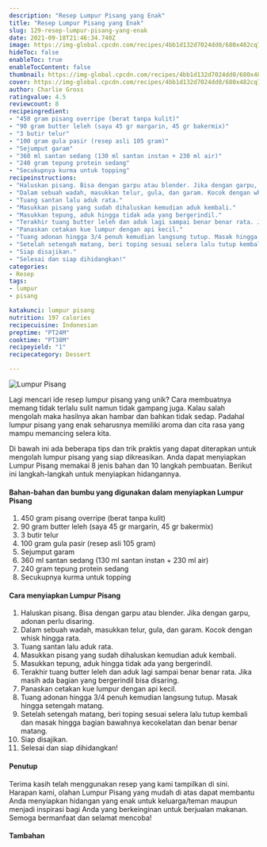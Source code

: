 ```yaml
---
description: "Resep Lumpur Pisang yang Enak"
title: "Resep Lumpur Pisang yang Enak"
slug: 129-resep-lumpur-pisang-yang-enak
date: 2021-09-18T21:46:34.740Z
image: https://img-global.cpcdn.com/recipes/4bb1d132d7024dd0/680x482cq70/lumpur-pisang-foto-resep-utama.jpg
hideToc: false
enableToc: true
enableTocContent: false
thumbnail: https://img-global.cpcdn.com/recipes/4bb1d132d7024dd0/680x482cq70/lumpur-pisang-foto-resep-utama.jpg
cover: https://img-global.cpcdn.com/recipes/4bb1d132d7024dd0/680x482cq70/lumpur-pisang-foto-resep-utama.jpg
author: Charlie Gross
ratingvalue: 4.5
reviewcount: 8
recipeingredient:
- "450 gram pisang overripe (berat tanpa kulit)"
- "90 gram butter leleh (saya 45 gr margarin, 45 gr bakermix)"
- "3 butir telur"
- "100 gram gula pasir (resep asli 105 gram)"
- "Sejumput garam"
- "360 ml santan sedang (130 ml santan instan + 230 ml air)"
- "240 gram tepung protein sedang"
- "Secukupnya kurma untuk topping"
recipeinstructions:
- "Haluskan pisang. Bisa dengan garpu atau blender. Jika dengan garpu, adonan perlu disaring."
- "Dalam sebuah wadah, masukkan telur, gula, dan garam. Kocok dengan whisk hingga rata."
- "Tuang santan lalu aduk rata."
- "Masukkan pisang yang sudah dihaluskan kemudian aduk kembali."
- "Masukkan tepung, aduk hingga tidak ada yang bergerindil."
- "Terakhir tuang butter leleh dan aduk lagi sampai benar benar rata. Jika masih ada bagian yang bergerindil bisa disaring."
- "Panaskan cetakan kue lumpur dengan api kecil."
- "Tuang adonan hingga 3/4 penuh kemudian langsung tutup. Masak hingga setengah matang."
- "Setelah setengah matang, beri toping sesuai selera lalu tutup kembali dan masak hingga bagian bawahnya kecokelatan dan benar benar matang."
- "Siap disajikan."
- "Selesai dan siap dihidangkan!"
categories:
- Resep
tags:
- lumpur
- pisang

katakunci: lumpur pisang 
nutrition: 197 calories
recipecuisine: Indonesian
preptime: "PT24M"
cooktime: "PT38M"
recipeyield: "1"
recipecategory: Dessert

---
```



![Lumpur Pisang](https://img-global.cpcdn.com/recipes/4bb1d132d7024dd0/680x482cq70/lumpur-pisang-foto-resep-utama.jpg)

Lagi mencari ide resep lumpur pisang yang unik? Cara membuatnya memang tidak terlalu sulit namun tidak gampang juga. Kalau salah mengolah maka hasilnya akan hambar dan bahkan tidak sedap. Padahal lumpur pisang yang enak seharusnya memiliki aroma dan cita rasa yang mampu memancing selera kita.




Di bawah ini ada beberapa tips dan trik praktis yang dapat diterapkan untuk mengolah lumpur pisang yang siap dikreasikan. Anda dapat menyiapkan Lumpur Pisang memakai 8 jenis bahan dan 10 langkah pembuatan. Berikut ini langkah-langkah untuk menyiapkan hidangannya.

<!--inarticleads1-->

#### Bahan-bahan dan bumbu yang digunakan dalam menyiapkan Lumpur Pisang

1. 450 gram pisang overripe (berat tanpa kulit)
1. 90 gram butter leleh (saya 45 gr margarin, 45 gr bakermix)
1. 3 butir telur
1. 100 gram gula pasir (resep asli 105 gram)
1. Sejumput garam
1. 360 ml santan sedang (130 ml santan instan + 230 ml air)
1. 240 gram tepung protein sedang
1. Secukupnya kurma untuk topping

<!--inarticleads2-->

#### Cara menyiapkan Lumpur Pisang

1. Haluskan pisang. Bisa dengan garpu atau blender. Jika dengan garpu, adonan perlu disaring.
1. Dalam sebuah wadah, masukkan telur, gula, dan garam. Kocok dengan whisk hingga rata.
1. Tuang santan lalu aduk rata.
1. Masukkan pisang yang sudah dihaluskan kemudian aduk kembali.
1. Masukkan tepung, aduk hingga tidak ada yang bergerindil.
1. Terakhir tuang butter leleh dan aduk lagi sampai benar benar rata. Jika masih ada bagian yang bergerindil bisa disaring.
1. Panaskan cetakan kue lumpur dengan api kecil.
1. Tuang adonan hingga 3/4 penuh kemudian langsung tutup. Masak hingga setengah matang.
1. Setelah setengah matang, beri toping sesuai selera lalu tutup kembali dan masak hingga bagian bawahnya kecokelatan dan benar benar matang.
1. Siap disajikan.
1. Selesai dan siap dihidangkan!

#### Penutup

Terima kasih telah menggunakan resep yang kami tampilkan di sini. Harapan kami, olahan Lumpur Pisang yang mudah di atas dapat membantu Anda menyiapkan hidangan yang enak untuk keluarga/teman maupun menjadi inspirasi bagi Anda yang berkeinginan untuk berjualan makanan. Semoga bermanfaat dan selamat mencoba!

#### Tambahan



